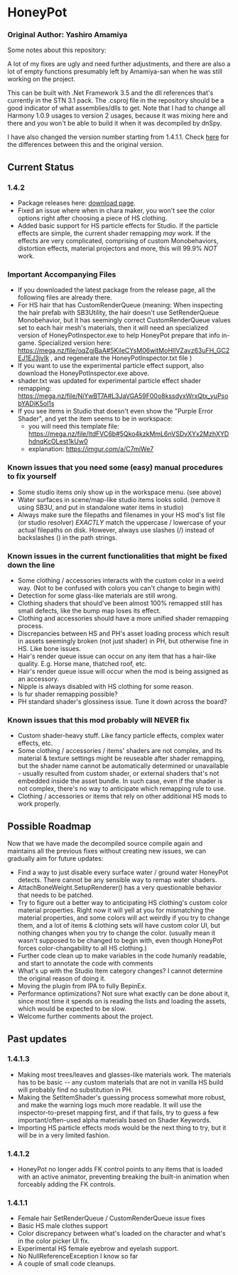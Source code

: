 # HoneyPot

### Original Author: Yashiro Amamiya

Some notes about this repository: 

A lot of my fixes are ugly and need further adjustments, and there are also a lot of empty functions presumably left by Amamiya-san when he was still working on the project. 

This can be built with .Net Framework 3.5 and the dll references that's currently in the STN 3.1 pack. The .csproj file in the repository should be a good indicator of what assemblies/dlls to get. Note that I had to change all Harmony 1.0.9 usages to version 2 usages, because it was mixing here and there and you won't be able to build it when it was decompiled by dnSpy. 

I have also changed the version number starting from 1.4.1.1. Check [here](#1411) for the differences between this and the original version. 

## Current Status

### 1.4.2
- Package releases here: [download page](https://github.com/nx98304/HoneyPot/releases).
- Fixed an issue where when in chara maker, you won't see the color options right after choosing a piece of HS clothing. 
- Added basic support for HS particle effects for Studio. If the particle effects are simple, the current shader remapping *may* work. If the effects are very complicated, comprising of custom Monobehaviors, distortion effects, material projectors and more, this will 99.9% *NOT* work. 

### Important Accompanying Files
- If you downloaded the latest package from the release page, all the following files are already there.
- For HS hair that has CustomRenderQueue (meaning: When inspecting the hair prefab with SB3Utility, the hair doesn't use SetRenderQueue Monobehavior, but it has seemingly correct CustomRenderQueue values set to each hair mesh's materials, then it will need an specialized version of HoneyPotInspector.exe to help HoneyPot prepare that info in-game. Specialized version here: https://mega.nz/file/oqZgjBaA#5KileCYsM06witMoHlIVZavz63uFH_GC2EJ1EJ3jylk , and regenerate the HoneyPotInspector.txt file )
- If you want to use the experimental particle effect support, also download the HoneyPotInspector.exe above.
- shader.txt was updated for experimental particle effect shader remapping: https://mega.nz/file/NiYwBT7A#L3JaVGA59F00o8kssdyxWrxQtx_yuPsobYADiK5ol1s
- If you see items in Studio that doesn't even show the "Purple Error Shader", and yet the item seems to be in workspace:
  - you will need this template file: https://mega.nz/file/ItdFVC6b#5Qko4kzkMmL6nVSDvXYx2MzhXYDhdnqKcOLest1kUw0
  - explanation: https://imgur.com/a/C7miWe7

### Known issues that you need some (easy) manual procedures to fix yourself
- Some studio items only show up in the workspace menu. (see above)
- Water surfaces in scene/map-like studio items looks solid. (remove it using SB3U, and put in standalone water items in studio)
- Always make sure the filepaths and filenames in your HS mod's list file (or studio resolver) *EXACTLY* match the uppercase / lowercase of your actual filepaths on disk. However, always use slashes (/) instead of backslashes (\) in the path strings.

### Known issues in the current functionalities that might be fixed down the line
- Some clothing / accessories interacts with the custom color in a weird way. (Not to be confused with colors you can't change to begin with)
- Detection for some glass-like materials are still wrong. 
- Clothing shaders that should've been almost 100% remapped still has small defects, like the bump map loses its effect.
- Clothing and accessories should have a more unified shader remapping process. 
- Discrepancies between HS and PH's asset loading process which result in assets seemingly broken (not just shader) in PH, but otherwise fine in HS. Like bone issues.
- Hair's render queue issue can occur on any item that has a hair-like quality. E.g. Horse mane, thatched roof, etc.
- Hair's render queue issue will occur when the mod is being assigned as an accessory. 
- Nipple is always disabled with HS clothing for some reason. 
- Is fur shader remapping possible? 
- PH standard shader's glossiness issue. Tune it down across the board?

### Known issues that this mod probably will NEVER fix
- Custom shader-heavy stuff. Like fancy particle effects, complex water effects, etc. 
- Some clothing / accessories / items' shaders are not complex, and its material & texture settings might be reuseable after shader remapping, but the shader name cannot be automatically determined or unavailable - usually resulted from custom shader, or external shaders that's not embedded inside the asset bundle. In such case, even if the shader is not complex, there's no way to anticipate which remapping rule to use. 
- Clothing / accessories or items that rely on other additional HS mods to work properly. 

## Possible Roadmap

Now that we have made the decompiled source compile again and maintains all the previous fixes without creating new issues, we can gradually aim for future updates: 

- Find a way to just disable every surface water / ground water HoneyPot detects. There cannot be any sensible way to remap water shaders.
- AttachBoneWeight.SetupRenderer() has a very questionable behavior that needs to be patched.
- Try to figure out a better way to anticipating HS clothing's custom color material properties. Right now it will yell at you for mismatching the material properties, and some colors will act weirdly if you try to change them, and a lot of items & clothing sets will have custom color UI, but nothing changes when you try to change the color. (usually mean it wasn't supposed to be changed to begin with, even though HoneyPot forces color-changability to all HS clothing.) 
- Further code clean up to make variables in the code humanly readable, and start to annotate the code with comments
- What's up with the Studio Item category changes? I cannot determine the original reason of doing it. 
- Moving the plugin from IPA to fully BepinEx. 
- Performance optimizations? Not sure what exactly can be done about it, since most time it spends on is reading the lists and loading the assets, which would be expected to be slow. 
- Welcome further comments about the project. 

## Past updates

### 1.4.1.3
- Making most trees/leaves and glasses-like materials work. The materials has to be basic -- any custom materials that are not in vanilla HS build will probably find no substitution in PH. 
- Making the SetItemShader's guessing process somewhat more robust, and make the warning logs much more readable. It will use the inspector-to-preset mapping first, and if that fails, try to guess a few important/often-used alpha materials based on Shader Keywords. 
- Importing HS particle effects mods would be the next thing to try, but it will be in a very limited fashion. 

### 1.4.1.2
- HoneyPot no longer adds FK control points to any items that is loaded with an active animator, preventing breaking the built-in animation when forceably adding the FK controls. 

### 1.4.1.1
- Female hair SetRenderQueue / CustomRenderQueue issue fixes
- Basic HS male clothes support
- Color discrepancy between what's loaded on the character and what's in the color picker UI fix. 
- Experimental HS female eyebrow and eyelash support. 
- No NullReferenceException I know so far
- A couple of small code cleanups.
